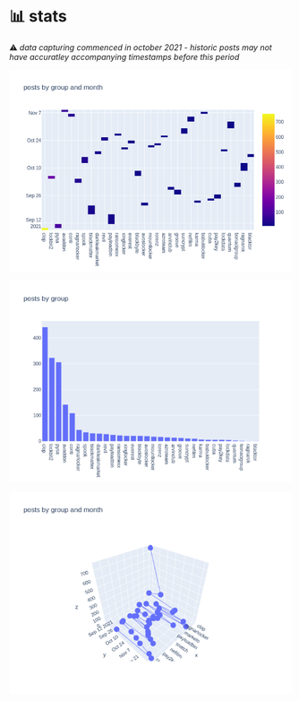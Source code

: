 # 📊 stats

:warning: _data capturing commenced in october 2021 - historic posts may not have accuratley accompanying timestamps before this period_

![](postsbygroupmonth.png)

![](postsbygroup.png)

![](3dplot.png)
